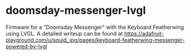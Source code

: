 # doomsday-messenger-lvgl
Firmware for a "Doomsday Messenger" with the Keyboard Featherwing using LVGL. A detailed writeup can be found at https://adafruit-playground.com/u/squid_jpg/pages/keyboard-featherwing-messenger-powered-by-lvgl
